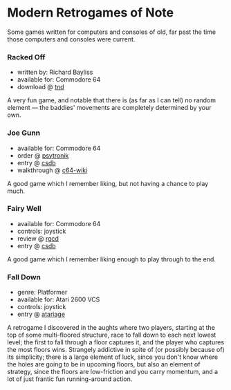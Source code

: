 Modern Retrogames of Note
=========================

Some games written for computers and consoles of old, far past the time
those computers and consoles were current.

### Racked Off

*   written by: Richard Bayliss
*   available for: Commodore 64
*   download @ [tnd](http://tnd64.unikat.sk/r.html)

A very fun game, and notable that there is (as far as I can tell) no
random element — the baddies' movements are completely determined by your own.

### Joe Gunn

*   available for: Commodore 64
*   order @ [psytronik](http://www.psytronik.net/newsite/index.php/c64/27-joe-gunn)
*   entry @ [csdb](http://csdb.dk/release/?id=52121)
*   walkthrough @ [c64-wiki](https://www.c64-wiki.com/wiki/Joe_Gunn_-_Gold_Edition)

A good game which I remember liking, but not having a chance to play much.

### Fairy Well

*   available for: Commodore 64
*   controls: joystick
*   review @ [rgcd](http://www.rgcd.co.uk/2012/05/fairy-well-c64.html)
*   entry @ [csdb](http://csdb.dk/release/?id=103151)

A good game which I remember liking enough to play through to the end.

### Fall Down

*   genre: Platformer
*   available for: Atari 2600 VCS
*   controls: joystick
*   entry @ [atariage](https://atariage.com/store/index.php?l=product_detail&p=308)

A retrogame I discovered in the aughts where two players, starting at the top of
some multi-floored structure, race to fall down to each next lowest level;
the first to fall through a floor captures it, and the player who captures
the most floors wins. Strangely addictive in spite of (or possibly because
of) its simplicity; there is a large element of luck, since you don't know
where the holes are going to be in upcoming floors, but also an element of
strategy, since the floors are low-friction and you carry momentum, and a
lot of just frantic fun running-around action.
